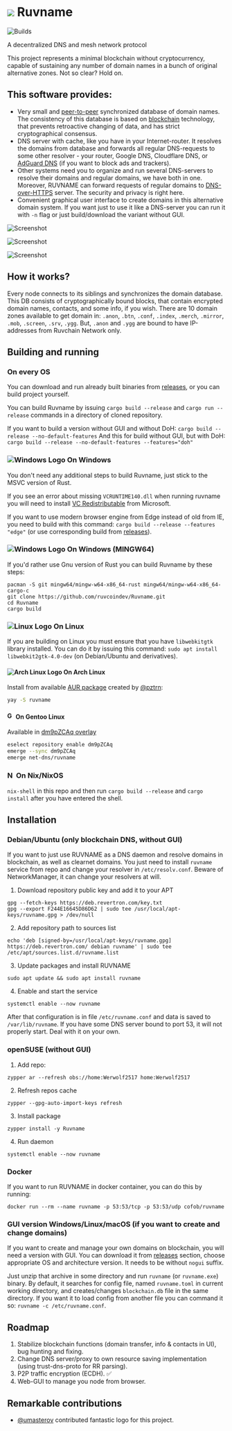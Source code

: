 # ![](/img/logo/32px.png) Ruvname

![Builds](https://github.com/ruvcoindev/Ruvname/actions/workflows/rust_build_and_test.yml/badge.svg)

A decentralized DNS and mesh network protocol

This project represents a minimal blockchain without cryptocurrency, capable of sustaining any number of domain names in a bunch of original alternative zones.
Not so clear? Hold on.

## This software provides:
- Very small and [peer-to-peer](https://en.wikipedia.org/wiki/Peer-to-peer) synchronized database of domain names.
The consistency of this database is based on [blockchain](https://en.wikipedia.org/wiki/Blockchain) technology, that prevents retroactive changing of data, and has strict cryptographical consensus.
- DNS server with cache, like you have in your Internet-router. It resolves the domains from database and forwards all regular DNS-requests to some other resolver - your router, Google DNS, Cloudflare DNS, or [AdGuard DNS](https://dns.adguard.com/) (if you want to block ads and trackers).
- Other systems need you to organize and run several DNS-servers to resolve their domains and regular domains, we have both in one.
Moreover, RUVNAME can forward requests of regular domains to [DNS-over-HTTPS](https://en.wikipedia.org/wiki/DNS_over_HTTPS) server. The security and privacy is right here.
- Convenient graphical user interface to create domains in this alternative domain system. If you want just to use it like a DNS-server you can run it with `-n` flag or just build/download the variant without GUI.


![Screenshot](img/keys.png)

![Screenshot](img/domains2.png)

![Screenshot](img/domains.png)

## How it works?
Every node connects to its siblings and synchronizes the domain database.
This DB consists of cryptographically bound blocks, that contain encrypted domain names, contacts, and some info, if you wish.
There are 10 domain zones available to get domain in:
`.anon`, `.btn`, `.conf`, `.index`, `.merch`, `.mirror`, `.mob`, `.screen`, `.srv`, `.ygg`.
But, `.anon` and `.ygg` are bound to have IP-addresses from Ruvchain Network only.

## Building and running

### On every OS
You can download and run already built binaries from [releases](https://github.com/ruvcoindev/Ruvname/releases), or you can build project yourself.

You can build Ruvname by issuing `cargo build --release` and `cargo run --release` commands in a directory of cloned repository.

If you want to build a version without GUI and without DoH:
`cargo build --release --no-default-features`
And this for build without GUI, but with DoH:
`cargo build --release --no-default-features --features="doh"`

### ![Windows Logo](/img/windows.svg) On Windows
You don't need any additional steps to build Ruvname, just stick to the MSVC version of Rust.

If you see an error about missing `VCRUNTIME140.dll` when running ruvname you will need to install [VC Redistributable](https://www.microsoft.com/en-us/download/details.aspx?id=52685) from Microsoft.

If you want to use modern browser engine from Edge instead of old from IE, you need to build with this command: `cargo build --release --features "edge"` (or use corresponding build from [releases](https://github.com/ruvcoindev/Ruvname/releases)).

### ![Windows Logo](/img/windows.svg) On Windows (MINGW64)
If you'd rather use Gnu version of Rust you can build Ruvname by these steps:
```
pacman -S git mingw64/mingw-w64-x86_64-rust mingw64/mingw-w64-x86_64-cargo-c
git clone https://github.com/ruvcoindev/Ruvname.git
cd Ruvname
cargo build
```

### ![Linux Logo](/img/linux.svg) On Linux
If you are building on Linux you must ensure that you have `libwebkitgtk` library installed.
You can do it by issuing this command: `sudo apt install libwebkit2gtk-4.0-dev` (on Debian/Ubuntu and derivatives).

#### ![Arch Linux Logo](/img/archlinux.svg) On Arch Linux

Install from available [AUR package](https://aur.archlinux.org/packages/ruvname) created by [@pztrn](https://github.com/pztrn):

```sh
yay -S ruvname
```

####  <img src="https://www.gentoo.org/assets/img/logo/icon-192.png" alt="Gentoo Logo" width=16 height=16> On Gentoo Linux

Available in [dm9pZCAq overlay](https://github.com/gentoo-mirror/dm9pZCAq)
```sh
eselect repository enable dm9pZCAq
emerge --sync dm9pZCAq
emerge net-dns/ruvname
```

### <img src="https://nixos.org/favicon.ico" alt="NixOS Logo" style="height: 1em"> On Nix/NixOS
`nix-shell` in this repo and then run `cargo build --release` and `cargo install` after you have entered the shell.

## Installation

### Debian/Ubuntu (only blockchain DNS, without GUI)
If you want to just use RUVNAME as a DNS daemon and resolve domains in blockchain, as well as clearnet domains.
You just need to install `ruvname` service from repo and change your resolver in `/etc/resolv.conf`.
Beware of NetworkManager, it can change your resolvers at will.

1. Download repository public key and add it to your APT
```
gpg --fetch-keys https://deb.revertron.com/key.txt
gpg --export F244E16645D86D62 | sudo tee /usr/local/apt-keys/ruvname.gpg > /dev/null
```
2. Add repository path to sources list
```
echo 'deb [signed-by=/usr/local/apt-keys/ruvname.gpg] https://deb.revertron.com/ debian ruvname' | sudo tee /etc/apt/sources.list.d/ruvname.list
```
3. Update packages and install RUVNAME
```
sudo apt update && sudo apt install ruvname
```
4. Enable and start the service
```
systemctl enable --now ruvname
```
After that configuration is in file `/etc/ruvname.conf` and data is saved to `/var/lib/ruvname`.
If you have some DNS server bound to port 53, it will not properly start. Deal with it on your own.

### openSUSE (without GUI)
1. Add repo:
```
zypper ar --refresh obs://home:Werwolf2517 home:Werwolf2517
```
2. Refresh repos cache
```
zypper --gpg-auto-import-keys refresh
```
3. Install package
```
zypper install -y Ruvname
```
4. Run daemon
```
systemctl enable --now ruvname
```
### Docker
If you want to run RUVNAME in docker container, you can do this by running:
```shell
docker run --rm --name ruvname -p 53:53/tcp -p 53:53/udp cofob/ruvname
```

### GUI version Windows/Linux/macOS (if you want to create and change domains)
If you want to create and manage your own domains on blockchain, you will need a version with GUI.
You can download it from [releases](https://github.com/ruvcoindev/Ruvname/releases) section, choose appropriate OS and architecture version.
It needs to be without `nogui` suffix.

Just unzip that archive in some directory and run `ruvname` (or `ruvname.exe`) binary.
By default, it searches for config file, named `ruvname.toml` in current working directory, and creates/changes `blockchain.db` file in the same directory.
If you want it to load config from another file you can command it so: `ruvname -c /etc/ruvname.conf`.

## Roadmap
1. Stabilize blockchain functions (domain transfer, info & contacts in UI), bug hunting and fixing.
2. Change DNS server/proxy to own resource saving implementation (using trust-dns-proto for RR parsing).
3. P2P traffic encryption (ECDH). ✅
4. Web-GUI to manage you node from browser.

## Remarkable contributions
* [@umasterov](https://github.com/umasterov) contributed fantastic logo for this project.
